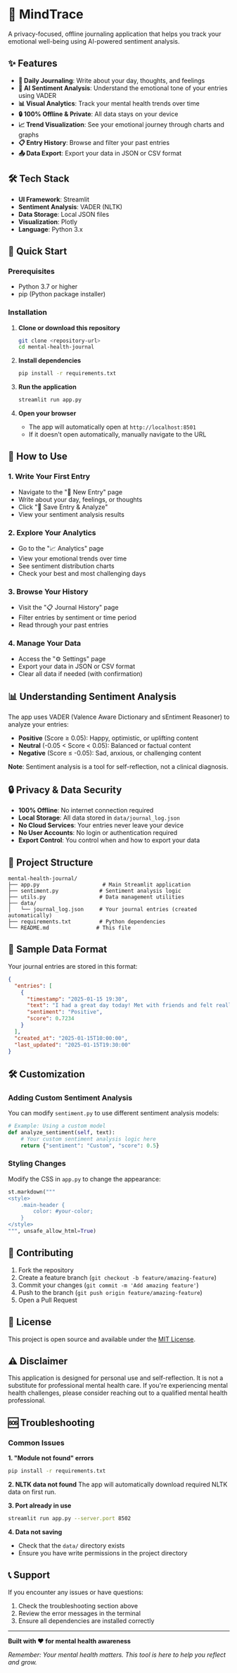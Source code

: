 # 🧠 MindTrace

A privacy-focused, offline journaling application that helps you track your emotional well-being using AI-powered sentiment analysis.

## ✨ Features

- **📝 Daily Journaling**: Write about your day, thoughts, and feelings
- **🧠 AI Sentiment Analysis**: Understand the emotional tone of your entries using VADER
- **📊 Visual Analytics**: Track your mental health trends over time
- **🔒 100% Offline & Private**: All data stays on your device
- **📈 Trend Visualization**: See your emotional journey through charts and graphs
- **📋 Entry History**: Browse and filter your past entries
- **📤 Data Export**: Export your data in JSON or CSV format

## 🛠️ Tech Stack

- **UI Framework**: Streamlit
- **Sentiment Analysis**: VADER (NLTK)
- **Data Storage**: Local JSON files
- **Visualization**: Plotly
- **Language**: Python 3.x

## 🚀 Quick Start

### Prerequisites

- Python 3.7 or higher
- pip (Python package installer)

### Installation

1. **Clone or download this repository**
   ```bash
   git clone <repository-url>
   cd mental-health-journal
   ```

2. **Install dependencies**
   ```bash
   pip install -r requirements.txt
   ```

3. **Run the application**
   ```bash
   streamlit run app.py
   ```

4. **Open your browser**
   - The app will automatically open at `http://localhost:8501`
   - If it doesn't open automatically, manually navigate to the URL

## 📱 How to Use

### 1. Write Your First Entry
- Navigate to the "📝 New Entry" page
- Write about your day, feelings, or thoughts
- Click "💾 Save Entry & Analyze"
- View your sentiment analysis results

### 2. Explore Your Analytics
- Go to the "📈 Analytics" page
- View your emotional trends over time
- See sentiment distribution charts
- Check your best and most challenging days

### 3. Browse Your History
- Visit the "📋 Journal History" page
- Filter entries by sentiment or time period
- Read through your past entries

### 4. Manage Your Data
- Access the "⚙️ Settings" page
- Export your data in JSON or CSV format
- Clear all data if needed (with confirmation)

## 📊 Understanding Sentiment Analysis

The app uses VADER (Valence Aware Dictionary and sEntiment Reasoner) to analyze your entries:

- **Positive** (Score ≥ 0.05): Happy, optimistic, or uplifting content
- **Neutral** (-0.05 < Score < 0.05): Balanced or factual content
- **Negative** (Score ≤ -0.05): Sad, anxious, or challenging content

**Note**: Sentiment analysis is a tool for self-reflection, not a clinical diagnosis.

## 🔒 Privacy & Data Security

- **100% Offline**: No internet connection required
- **Local Storage**: All data stored in `data/journal_log.json`
- **No Cloud Services**: Your entries never leave your device
- **No User Accounts**: No login or authentication required
- **Export Control**: You control when and how to export your data

## 📁 Project Structure

```
mental-health-journal/
├── app.py                    # Main Streamlit application
├── sentiment.py             # Sentiment analysis logic
├── utils.py                 # Data management utilities
├── data/
│   └── journal_log.json     # Your journal entries (created automatically)
├── requirements.txt         # Python dependencies
└── README.md               # This file
```

## 🎯 Sample Data Format

Your journal entries are stored in this format:

```json
{
  "entries": [
    {
      "timestamp": "2025-01-15 19:30",
      "text": "I had a great day today! Met with friends and felt really happy.",
      "sentiment": "Positive",
      "score": 0.7234
    }
  ],
  "created_at": "2025-01-15T10:00:00",
  "last_updated": "2025-01-15T19:30:00"
}
```

## 🛠️ Customization

### Adding Custom Sentiment Analysis
You can modify `sentiment.py` to use different sentiment analysis models:

```python
# Example: Using a custom model
def analyze_sentiment(self, text):
    # Your custom sentiment analysis logic here
    return {"sentiment": "Custom", "score": 0.5}
```

### Styling Changes
Modify the CSS in `app.py` to change the appearance:

```python
st.markdown("""
<style>
    .main-header {
        color: #your-color;
    }
</style>
""", unsafe_allow_html=True)
```

## 🤝 Contributing

1. Fork the repository
2. Create a feature branch (`git checkout -b feature/amazing-feature`)
3. Commit your changes (`git commit -m 'Add amazing feature'`)
4. Push to the branch (`git push origin feature/amazing-feature`)
5. Open a Pull Request

## 📝 License

This project is open source and available under the [MIT License](LICENSE).

## ⚠️ Disclaimer

This application is designed for personal use and self-reflection. It is not a substitute for professional mental health care. If you're experiencing mental health challenges, please consider reaching out to a qualified mental health professional.

## 🆘 Troubleshooting

### Common Issues

**1. "Module not found" errors**
```bash
pip install -r requirements.txt
```

**2. NLTK data not found**
The app will automatically download required NLTK data on first run.

**3. Port already in use**
```bash
streamlit run app.py --server.port 8502
```

**4. Data not saving**
- Check that the `data/` directory exists
- Ensure you have write permissions in the project directory

## 📞 Support

If you encounter any issues or have questions:
1. Check the troubleshooting section above
2. Review the error messages in the terminal
3. Ensure all dependencies are installed correctly

---

**Built with ❤️ for mental health awareness**

*Remember: Your mental health matters. This tool is here to help you reflect and grow.*
